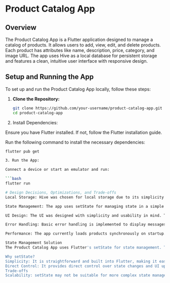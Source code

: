 # Product Catalog App

## Overview

The Product Catalog App is a Flutter application designed to manage a catalog of products. It allows users to add, view, edit, and delete products. Each product has attributes like name, description, price, category, and image URL. The app uses Hive as a local database for persistent storage and features a clean, intuitive user interface with responsive design.

## Setup and Running the App

To set up and run the Product Catalog App locally, follow these steps:

1. **Clone the Repository:**

   ```bash
   git clone https://github.com/your-username/product-catalog-app.git
   cd product-catalog-app

2. Install Dependencies:

Ensure you have Flutter installed. If not, follow the Flutter installation guide.

Run the following command to install the necessary dependencies:

```bash
flutter pub get

3. Run the App:

Connect a device or start an emulator and run:

```bash
flutter run

# Design Decisions, Optimizations, and Trade-offs
Local Storage: Hive was chosen for local storage due to its simplicity and speed. It provides a lightweight and efficient way to store data without the overhead of a more complex database system.

State Management: The app uses setState for managing state in a simple and straightforward manner. For more complex applications, consider using state management solutions like Provider, Riverpod, or Bloc.

UI Design: The UI was designed with simplicity and usability in mind. The product cards and forms are styled for a clean appearance, with reasonable default padding and spacing.

Error Handling: Basic error handling is implemented to display messages if there are issues with loading or saving data. Further improvements could include more sophisticated error handling and user feedback mechanisms.

Performance: The app currently loads products synchronously on startup. For larger datasets or more complex operations, asynchronous loading and background processing might be considered to enhance performance.

State Management Solution
The Product Catalog App uses Flutter's setState for state management. This approach is suitable for managing local state within widgets and is relatively simple to implement for small to medium-sized applications.

Why setState?
Simplicity: It is straightforward and built into Flutter, making it easy to use without additional dependencies.
Direct Control: It provides direct control over state changes and UI updates.
Trade-offs
Scalability: setState may not be suitable for more complex state management needs, such as when dealing with large application states or multiple nested widgets. In such cases, more advanced state management solutions (like Provider, Riverpod, or Bloc) could be considered.
